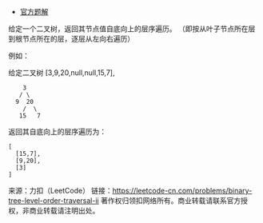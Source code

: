 * [官方题解](https://leetcode-cn.com/problems/construct-binary-tree-from-inorder-and-postorder-traversal/solution/cong-zhong-xu-yu-hou-xu-bian-li-xu-lie-gou-zao-14/)

给定一个二叉树，返回其节点值自底向上的层序遍历。 （即按从叶子节点所在层到根节点所在的层，逐层从左向右遍历）

例如：

给定二叉树 [3,9,20,null,null,15,7],
```
    3
   / \
  9  20
    /  \
   15   7
```   
返回其自底向上的层序遍历为：
```
[
  [15,7],
  [9,20],
  [3]
]
```

来源：力扣（LeetCode）
链接：https://leetcode-cn.com/problems/binary-tree-level-order-traversal-ii
著作权归领扣网络所有。商业转载请联系官方授权，非商业转载请注明出处。
